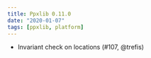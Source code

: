 ```yaml
---
title: Ppxlib 0.11.0
date: "2020-01-07"
tags: [ppxlib, platform]
---
```


- Invariant check on locations (#107, @trefis)
